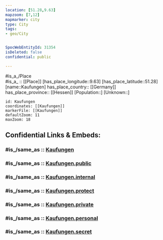 ```yaml
---
location: [51.28,9.63] 
mapzoom: [7,12] 
mapmarker: city 
type: City
tags:
- geo/City


SpocWebEntityId: 31354
isDeleted: false
confidential: public

---
```

#is_a_/Place  
#is_a_ :: [[Place]] 
[has_place_longitude::9.63] 
[has_place_latitude::51.28] 
[name::Kaufungen] 
has_place_country:: [[Germany]]  
has_place_province:: [[Hessen]] 
[Population::] 
[Unknown::] 


```leaflet
id: Kaufungen
coordinates: [[Kaufungen]] 
markerFile: [[Kaufungen]] 
defaultZoom: 11 
maxZoom: 18
```


## Confidential Links & Embeds: 

### #is_/same_as :: [Kaufungen](/_Standards/Earth/Continent/Europe/Europe~Central/Germany/Germany~West/Hessen/counties~Hessen/Kassel-Kreis/cities~Kassel/Kaufungen.md) 

### #is_/same_as :: [Kaufungen.public](/_public/Earth/Continent/Europe/Europe~Central/Germany/Germany~West/Hessen/counties~Hessen/Kassel-Kreis/cities~Kassel/Kaufungen.public.md) 

### #is_/same_as :: [Kaufungen.internal](/_internal/Earth/Continent/Europe/Europe~Central/Germany/Germany~West/Hessen/counties~Hessen/Kassel-Kreis/cities~Kassel/Kaufungen.internal.md) 

### #is_/same_as :: [Kaufungen.protect](/_protect/Earth/Continent/Europe/Europe~Central/Germany/Germany~West/Hessen/counties~Hessen/Kassel-Kreis/cities~Kassel/Kaufungen.protect.md) 

### #is_/same_as :: [Kaufungen.private](/_private/Earth/Continent/Europe/Europe~Central/Germany/Germany~West/Hessen/counties~Hessen/Kassel-Kreis/cities~Kassel/Kaufungen.private.md) 

### #is_/same_as :: [Kaufungen.personal](/_personal/Earth/Continent/Europe/Europe~Central/Germany/Germany~West/Hessen/counties~Hessen/Kassel-Kreis/cities~Kassel/Kaufungen.personal.md) 

### #is_/same_as :: [Kaufungen.secret](/_secret/Earth/Continent/Europe/Europe~Central/Germany/Germany~West/Hessen/counties~Hessen/Kassel-Kreis/cities~Kassel/Kaufungen.secret.md)

